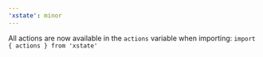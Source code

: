 ```yaml
---
'xstate': minor
---
```


All actions are now available in the `actions` variable when importing: `import { actions } from 'xstate'`

